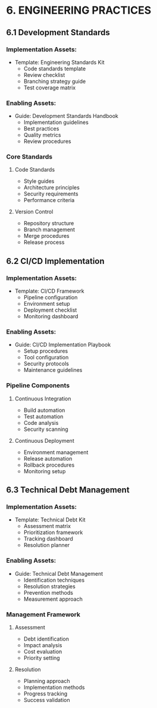 # 6. ENGINEERING PRACTICES

## 6.1 Development Standards

### Implementation Assets:
* Template: Engineering Standards Kit
  - Code standards template
  - Review checklist
  - Branching strategy guide
  - Test coverage matrix

### Enabling Assets:
* Guide: Development Standards Handbook
  - Implementation guidelines
  - Best practices
  - Quality metrics
  - Review procedures

### Core Standards
1. Code Standards
   - Style guides
   - Architecture principles
   - Security requirements
   - Performance criteria

2. Version Control
   - Repository structure
   - Branch management
   - Merge procedures
   - Release process

## 6.2 CI/CD Implementation

### Implementation Assets:
* Template: CI/CD Framework
  - Pipeline configuration
  - Environment setup
  - Deployment checklist
  - Monitoring dashboard

### Enabling Assets:
* Guide: CI/CD Implementation Playbook
  - Setup procedures
  - Tool configuration
  - Security protocols
  - Maintenance guidelines

### Pipeline Components
1. Continuous Integration
   - Build automation
   - Test automation
   - Code analysis
   - Security scanning

2. Continuous Deployment
   - Environment management
   - Release automation
   - Rollback procedures
   - Monitoring setup

## 6.3 Technical Debt Management

### Implementation Assets:
* Template: Technical Debt Kit
  - Assessment matrix
  - Prioritization framework
  - Tracking dashboard
  - Resolution planner

### Enabling Assets:
* Guide: Technical Debt Management
  - Identification techniques
  - Resolution strategies
  - Prevention methods
  - Measurement approach

### Management Framework
1. Assessment
   - Debt identification
   - Impact analysis
   - Cost evaluation
   - Priority setting

2. Resolution
   - Planning approach
   - Implementation methods
   - Progress tracking
   - Success validation

